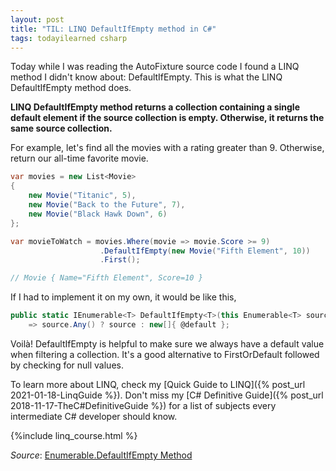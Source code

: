 ```yaml
---
layout: post
title: "TIL: LINQ DefaultIfEmpty method in C#"
tags: todayilearned csharp
---
```


Today while I was reading the AutoFixture source code I found a LINQ method I didn't know about: DefaultIfEmpty. This is what the LINQ DefaultIfEmpty method does.

**LINQ DefaultIfEmpty method returns a collection containing a single default element if the source collection is empty. Otherwise, it returns the same source collection.**

For example, let's find all the movies with a rating greater than 9. Otherwise, return our all-time favorite movie.

```csharp
var movies = new List<Movie>
{
    new Movie("Titanic", 5),
    new Movie("Back to the Future", 7),
    new Movie("Black Hawk Down", 6)
};

var movieToWatch = movies.Where(movie => movie.Score >= 9)
                    .DefaultIfEmpty(new Movie("Fifth Element", 10))
                    .First();

// Movie { Name="Fifth Element", Score=10 }
```

If I had to implement it on my own, it would be like this,

```csharp
public static IEnumerable<T> DefaultIfEmpty<T>(this Enumerable<T> source, T @default)
    => source.Any() ? source : new[]{ @default };
```

Voilà! DefaultIfEmpty is helpful to make sure we always have a default value when filtering a collection. It's a good alternative to FirstOrDefault followed by checking for null values.

To learn more about LINQ, check my [Quick Guide to LINQ]({% post_url 2021-01-18-LinqGuide %}). Don't miss my [C# Definitive Guide]({% post_url 2018-11-17-TheC#DefinitiveGuide %}) for a list of subjects every intermediate C# developer should know.

{%include linq_course.html %}

_Source_: [Enumerable.DefaultIfEmpty Method](https://docs.microsoft.com/en-us/dotnet/api/system.linq.enumerable.defaultifempty?view=net-5.0)
